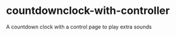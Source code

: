 countdownclock-with-controller
==============================

A countdown clock with a control page to play extra sounds
